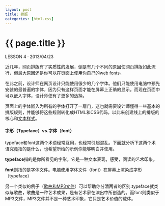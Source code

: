 ```yaml
---
layout: post
title: 排版
categories: [html-css]
---
```


{{ page.title }}
================

<p class="meta">LESSON 4 · 2013/04/23</p>

近几年，网页排版有了实质性的发展，倒是有几个不同的原因使网页排版如此流行，但最大原因还是你可以在页面上使用你自己的web fonts。

在此之前，设计师在网页设计只能使用很少的几个字体。他们只能使用电脑中预先安装的最普遍的字体，因为只有这样页面才能在屏幕上正确的显示。而现在页面中可以嵌入字体，设计师便有了更多的选择。

页面上的字体嵌入为所有的字体打开了一扇门，这也就需要设计师懂得一些基本的排版规则，并能够将这些规则转化成HTML和CSS代码，以此来创建线上的排版的核心和[文本样式](http://dev.opera.com/articles/view/29-text-styling-with-css/)。

<div class="code-box">
<h4>字形（Typeface）vs.字体（font）</h4>
<p>typeface和font这两个术语经常互用，也经常引起混乱。下面就分析下这两个术语究竟指的是什么，也希望所给的示例你能够明白并使用。</p>
<p><strong>typeface</strong>指的是你所看见的字形，它是一种文本表现，感受，阅读的艺术印象。</p>
<p><strong>font</strong>则指的是字体文件。电脑使用字体文件（font）在屏幕上渲染成字形（typeface）</p>
<p>另一个类似的例子（<a href="http://fontfeed.com/archives/font-or-typeface/">歌曲和MP3文件</a>）可以帮助你分清两者的区别.typeface就类似与歌曲，歌曲是一种艺术成果，是有艺术家在演出中所创造的。而font则类似于MP3文件，MP3文件并不是一种艺术印象，它只是艺术价值的载体。</p>
</div>